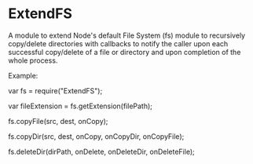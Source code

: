 ExtendFS
========
A module to extend Node's default File System (fs) module to recursively copy/delete directories with callbacks to notify the caller upon each successful copy/delete of a file or directory and upon completion of the whole process.


Example:

var fs = require("ExtendFS");

var fileExtension = fs.getExtension(filePath);

fs.copyFile(src, dest, onCopy);

fs.copyDir(src, dest, onCopy, onCopyDir, onCopyFile);

fs.deleteDir(dirPath, onDelete, onDeleteDir, onDeleteFile);
